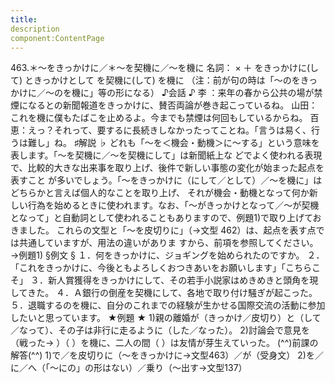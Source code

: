 ```yaml
---
title:
description
component:ContentPage
---
```



463.＊～をきっかけに／＊～を契機に／～を機に
名詞： × ＋ をきっかけに(して)
ときっかけとして を契機に(して)
を機に
（注：前が句の時は「～のをきっかけに／～のを機に」等の形になる）
♪会話 ♪
李 ：来年の春から公共の場が禁煙になるとの新聞報道をきっかけに、賛否両論が巻き起こっているね。 山田：これを機に僕もたばこを止めるよ。今までも禁煙は何回もしているからね。 百恵：えっ？それって、要するに長続きしなかったってことね。「言うは易く、行うは難し」ね。
♯解説 ♭
どれも「～を＜機会・動機＞に～する」という意味を表します。「～を契機に／～を契機にして」は新聞紙上な どでよく使われる表現で、比較的大きな出来事を取り上げ、後件で新しい事態の変化が始まった起点を表すこと が多いでしょう。「～をきっかけに（にして／として）／～を機に」はどちらかと言えば個人的なことを取り上げ、 それが機会・動機となって何か新しい行為を始めるときに使われます。なお、「～がきっかけとなって／～が契機 となって」と自動詞として使われることもありますので、例題1)で取り上げておきました。
これらの文型と「～を皮切りに」（→文型 462）は、起点を表す点では共通していますが、用法の違いがありま すから、前項を参照してください。→例題1)
§例文 §
１．何をきっかけに、ジョギングを始められたのですか。
２．「これをきっかけに、今後ともよろしくおつきあいをお願いします」「こちらこそ」
３．新人賞獲得をきっかけにして、その若手小説家はめきめきと頭角を現してきた。
４．Ａ銀行の倒産を契機にして、各地で取り付け騒ぎが起こった。
５．退職するのを機に、自分のこれまでの経験が生かせる国際交流の活動に参加したいと思っています。
★例題 ★
1)親の離婚が（きっかけ／皮切り）と（して／なって）、その子は非行に走るように（した／なった）。
2)討論会で意見を（戦った→ ）（ ）を機に、二人の間（ ）は友情が芽生えていった。
(^^)前課の解答(^^)
1)で／を皮切りに（～をきっかけに→文型463）／が（受身文）
2)を／に／へ（「～にの」の形はない）／乗り（～出す→文型137）
